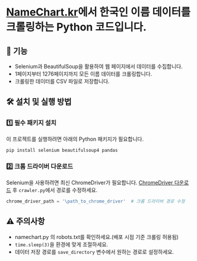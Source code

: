 # [NameChart.kr](https://www.namechart.kr/)에서 한국인 이름 데이터를 크롤링하는 Python 코드입니다.


## 📌 기능
- Selenium과 BeautifulSoup을 활용하여 웹 페이지에서 데이터를 수집합니다.
- 1페이지부터 1276페이지까지 모든 이름 데이터를 크롤링합니다.
- 크롤링한 데이터를 CSV 파일로 저장합니다.


## 🛠️ 설치 및 실행 방법

### 1️⃣ 필수 패키지 설치
이 프로젝트를 실행하려면 아래의 Python 패키지가 필요합니다.
```bash
pip install selenium beautifulsoup4 pandas
```

### 2️⃣ 크롬 드라이버 다운로드
Selenium을 사용하려면 최신 ChromeDriver가 필요합니다. [ChromeDriver 다운로드](https://sites.google.com/chromium.org/driver/) 후 `crawler.py`에서 경로를 수정하세요.
```python
chrome_driver_path = '\path_to_chrome_driver'  # 크롬 드라이버 경로 수정
```

## ⚠️ 주의사항
- namechart.py 의 robots.txt를 확인하세요.(배포 시점 기준 크롤링 허용됨)
- `time.sleep(3)`을 환경에 맞게 조절하세요.
- 데이터 저장 경로를 `save_directory` 변수에서 원하는 경로로 설정하세요.
